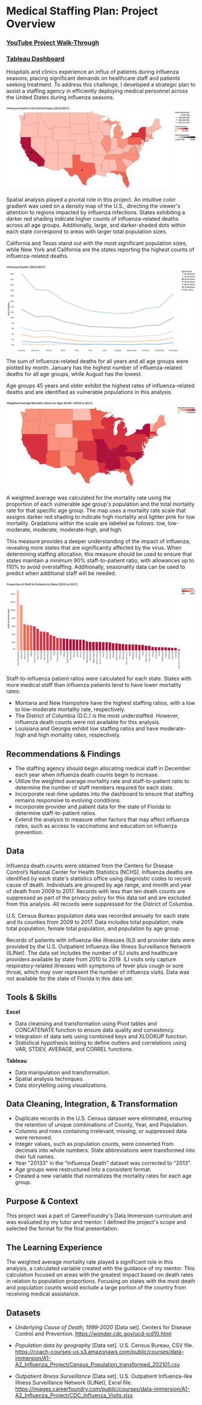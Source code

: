 # Medical Staffing Plan: Project Overview
### [YouTube Project Walk-Through](https://youtu.be/UtJXxrL7UzY)
### [Tableau Dashboard](https://public.tableau.com/views/U_S_InfluenzaData2010-2017/Story1?:language=en-US&:display_count=n&:origin=viz_share_link)

Hospitals and clinics experience an influx of patients during influenza seasons, placing significant demands on healthcare staff and patients seeking treatment. To address this challenge, I developed a strategic plan to assist a staffing agency in efficiently deploying medical personnel across the United States during influenza seasons.

<img src="images/Map%20U.S.%20Deaths%20%26%20Pop..png" />

Spatial analysis played a pivotal role in this project. An intuitive color gradient was used on a density map of the U.S., directing the viewer's attention to regions impacted by influenza infections. States exhibiting a darker red shading indicate higher counts of influenza-related deaths across all age groups. Additionally, large, and darker-shaded dots within each state correspond to areas with larger total population sizes.

California and Texas stand out with the most significant population sizes, while New York and California are the states reporting the highest counts of influenza-related deaths. 

<img src="images/Line%20Deaths%20by%20Month.png"/>

The sum of influenza-related deaths for all years and all age groups were plotted by month. January has the highest number of influenza-related deaths for all age groups, while August has the lowest.

Age groups 45 years and older exhibit the highest rates of influenza-related deaths and are identified as vulnerable populations in this analysis.

<img src="images/Map%20WA%20Mort.%20Rate%2045-85%2B%20(2)%20(1).png"/>

A weighted average was calculated for the mortality rate using the proportion of each vulnerable age group's population and the total mortality rate for that specific age group. The map uses a mortality rate scale that assigns darker red shading to indicate high mortality and lighter pink for low mortality. Gradations within the scale are labeled as follows: low, low-moderate, moderate, moderate-high, and high.

This measure provides a deeper understanding of the impact of influenza, revealing more states that are significantly affected by the virus. When determining staffing allocation, this measure should be used to ensure that states maintain a minimum 90% staff-to-patient ratio, with allowances up to 110% to avoid overstaffing. Additionally, seasonality data can be used to predict when additional staff will be needed.

<img src="images/Staff%20to%20Patient%20ratio%20(1).png"/>

Staff-to-influenza patient ratios were calculated for each state. States with more medical staff than influenza patients tend to have lower mortality rates:

* Montana and New Hampshire have the highest staffing ratios, with a low to low-moderate mortality rate, respectively.
* The District of Columbia (D.C.) is the most understaffed. However, influenza death counts were not available for this analysis.
* Louisiana and Georgia exhibit low staffing ratios and have moderate-high and high mortality rates, respectively.

## Recommendations & Findings
* The staffing agency should begin allocating medical staff in December each year when influenza death counts begin to increase.
* Utilize the weighted average mortality rate and staff-to-patient ratio to determine the number of staff members required for each state.
* Incorporate real-time updates into the dashboard to ensure that staffing remains responsive to evolving conditions.
* Incorporate provider and patient data for the state of Florida to determine staff-to-patient ratios.
* Extend the analysis to measure other factors that may affect influenza rates, such as access to vaccinations and education on influenza prevention.

## Data 
Influenza death counts were obtained from the Centers for Disease Control’s National Center for Health Statistics (NCHS). Influenza deaths are identified by each state's statistics office using diagnostic codes to record cause of death. Individuals are grouped by age range, and month and year of death from 2009 to 2017. Records with less than ten death counts are suppressed as part of the privacy policy for this data set and are excluded from this analysis. All records were suppressed for the District of Columbia.

U.S. Census Bureau population data was recorded annually for each state and its counties from 2009 to 2017. Data includes total population, male total population, female total population, and population by age group.

Records of patients with influenza-like illnesses (ILI) and provider data were provided by the U.S. Outpatient Influenza-like Illness Surveillance Network (ILINet). The data set includes the number of ILI visits and healthcare providers available by state from 2010 to 2019. ILI visits only capture respiratory-related illnesses with symptoms of fever plus cough or sore throat, which may over represent the number of influenza visits. Data was not available for the state of Florida in this data set.

## Tools & Skills
**Excel**
* Data cleansing and transformation using Pivot tables and CONCATENATE function to ensure data quality and consistency.
* Integration of data sets using combined keys and XLOOKUP function.
* Statistical hypothesis testing to define outliers and correlations using VAR, STDEV, AVERAGE, and CORREL functions.
  
**Tableau**
* Data manipulation and transformation.
* Spatial analysis techniques.
* Data storytelling using visualizations.

## Data Cleaning, Integration, & Transformation
* Duplicate records in the U.S. Census dataset were eliminated, ensuring the retention of unique combinations of County, Year, and Population.
* Columns and rows containing irrelevant, missing, or suppressed data were removed.
* Integer values, such as population counts, were converted from decimals into whole numbers. State abbreviations were transformed into their full names.
* Year "20133" in the "Influenza Death" dataset was corrected to "2013".
* Age groups were restructured into a consistent format.
* Created a new variable that normalizes the mortality rates for each age group.

## Purpose & Context
This project was a part of CareerFoundry's Data Immersion curriculum and was evaluated by my tutor and mentor. I defined the project's scope and selected the format for the final presentation.
  
## The Learning Experience
The weighted average mortality rate played a significant role in this analysis, a calculated variable created with the guidance of my mentor. This calculation focused on areas with the greatest impact based on death rates in relation to population proportions. Focusing on states with the most death and population counts would exclude a large portion of the country from receiving medical assistance.

## Datasets
* *Underlying Cause of Death, 1999-2020* [Data set]. Centers for Disease Control and Prevention. https://wonder.cdc.gov/ucd-icd10.html
  
* *Population data by geography* [Data set]. U.S. Census Bureau, CSV file. https://coach-courses-us.s3.amazonaws.com/public/courses/data-immersion/A1-A2_Influenza_Project/Census_Population_transformed_202101.csv
  
* *Outpatient Illness Surveillance* [Data set]. U.S. Outpatient Influenza-like Illness Surveillance Network (ILINet), Excel file. https://images.careerfoundry.com/public/courses/data-immersion/A1-A2_Influenza_Project/CDC_Influenza_Visits.xlsx
